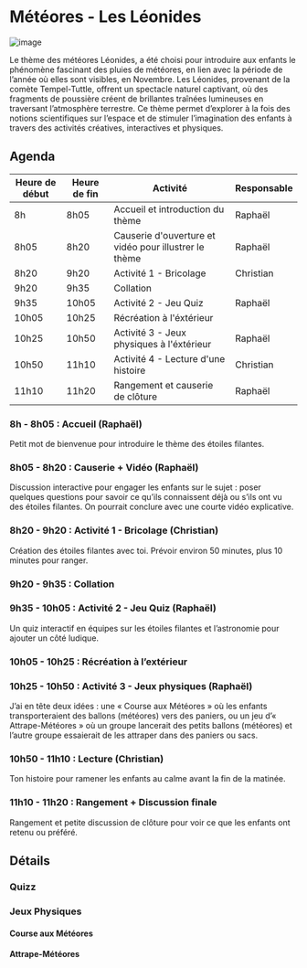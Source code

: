 # Météores - Les Léonides

![image](https://github.com/user-attachments/assets/b9e365af-08d2-4512-9268-23964030a598)

Le thème des météores Léonides, a été choisi pour introduire aux enfants le phénomène fascinant des pluies de météores, en lien avec la période de l’année où elles sont visibles, en Novembre. Les Léonides, provenant de la comète Tempel-Tuttle, offrent un spectacle naturel captivant, où des fragments de poussière créent de brillantes traînées lumineuses en traversant l’atmosphère terrestre. Ce thème permet d’explorer à la fois des notions scientifiques sur l’espace et de stimuler l’imagination des enfants à travers des activités créatives, interactives et physiques.

## Agenda

| Heure de début | Heure de fin | Activité                                              | Responsable |
| -------------- | ------------ | ----------------------------------------------------- | ----------- |
| 8h             | 8h05         | Accueil et introduction du thème                      | Raphaël     |
| 8h05           | 8h20         | Causerie d'ouverture et vidéo pour illustrer le thème | Raphaël     |
| 8h20           | 9h20         | Activité 1 - Bricolage                                | Christian   |
| 9h20           | 9h35         | Collation                                             |             |
| 9h35           | 10h05        | Activité 2 - Jeu Quiz                                 | Raphaël     |
| 10h05          | 10h25        | Récréation à l'éxtérieur                              |             |
| 10h25          | 10h50        | Activité 3 - Jeux physiques à l'éxtérieur             | Raphaël     |
| 10h50          | 11h10        | Activité 4 - Lecture d'une histoire                   | Christian   |
| 11h10          | 11h20        | Rangement et causerie de clôture                      | Raphaël     |

### 8h - 8h05 : Accueil (Raphaël)

Petit mot de bienvenue pour introduire le thème des étoiles filantes.

### 8h05 - 8h20 : Causerie + Vidéo (Raphaël)

Discussion interactive pour engager les enfants sur le sujet : poser quelques questions pour savoir ce qu’ils connaissent déjà ou s’ils ont vu des étoiles filantes. On pourrait conclure avec une courte vidéo explicative.

### 8h20 - 9h20 : Activité 1 - Bricolage (Christian)

Création des étoiles filantes avec toi. Prévoir environ 50 minutes, plus 10 minutes pour ranger.

### 9h20 - 9h35 : Collation

### 9h35 - 10h05 : Activité 2 - Jeu Quiz (Raphaël)

Un quiz interactif en équipes sur les étoiles filantes et l’astronomie pour ajouter un côté ludique.

### 10h05 - 10h25 : Récréation à l’extérieur

### 10h25 - 10h50 : Activité 3 - Jeux physiques (Raphaël)

J’ai en tête deux idées : une « Course aux Météores » où les enfants transporteraient des ballons (météores) vers des paniers, ou un jeu d’« Attrape-Météores » où un groupe lancerait des petits ballons (météores) et l’autre groupe essaierait de les attraper dans des paniers ou sacs.

### 10h50 - 11h10 : Lecture (Christian)

Ton histoire pour ramener les enfants au calme avant la fin de la matinée.

### 11h10 - 11h20 : Rangement + Discussion finale

Rangement et petite discussion de clôture pour voir ce que les enfants ont retenu ou préféré.

## Détails

### Quizz

### Jeux Physiques

#### Course aux Météores

#### Attrape-Météores
